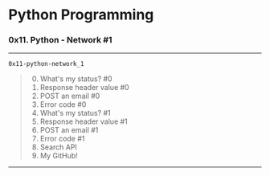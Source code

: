 # Python Programming
### 0x11. Python - Network #1
---
`0x11-python-network_1`
> 0. What's my status? #0
> 1. Response header value #0
> 2. POST an email #0
> 3. Error code #0
> 4. What's my status? #1
> 5. Response header value #1
> 6. POST an email #1
> 7. Error code #1 
> 8. Search API
> 9. My GitHub!
---

